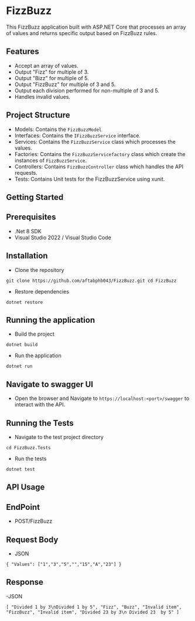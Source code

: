 # FizzBuzz

This FizzBuzz application built with ASP.NET Core that processes an array of values and returns specific output based on FizzBuzz rules.

## Features

- Accept an array of values.
- Output "Fizz" for multiple of 3.
- Output "Bizz" for multiple of 5.
- Output "FizzBuzz" for multiple of 3 and 5.
- Output each division performed for non-multiple of 3 and 5.
- Handles invalid values.

## Project Structure

- Models: Contains the `FizzBuzzModel`
- Interfaces: Contains the `IFizzBuzzService` interface.
- Services: Contains the `FizzBuzzService` class which processes the values.
- Factories: Contains the `FizzBuzzServicefactory` class which create the instances of `FizzBuzzService`.
- Controllers: Contains `FizzBuzzController` class which handles the API requests.
- Tests: Contains Unit tests for the FizzBuzzService using xunit.
  
## Getting Started

## Prerequisites

- .Net 8 SDK
- Visual Studio 2022 / Visual Studio Code

## Installation

- Clone the repository

`git clone https://github.com/aftabphb043/FizzBuzz.git
cd FizzBuzz`

- Restore dependencies

`dotnet restore`

## Running the application

- Build the project

`dotnet build`

- Run the application

`dotnet run`

## Navigate to swagger UI

- Open the browser and Navigate to `https://localhost:<port>/swagger` to interact with the API.
  
## Running the Tests

- Navigate to the test project directory

`cd FizzBuzz.Tests`

- Run the tests

`dotnet test`

## API Usage

## EndPoint

- POST/FizzBuzz

## Request Body

- JSON

`
{
    "Values": ["1","3","5","","15","A","23"]
}
`

## Response

-JSON

`
[
    "Divided 1 by 3\nDivided 1 by 5",
    "Fizz",
    "Buzz",
    "Invalid item",
    "FizzBuzz",
    "Invalid item",
    "Divided 23 by 3\n Divided 23  by 5"
]
`
